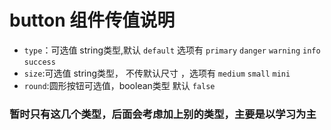# button 组件传值说明
 - `type`：可选值 string类型,默认 `default` 选项有 `primary` `danger` `warning`  `info` `success` 
 - `size`:可选值 string类型， 不传默认尺寸 ，选项有 `medium`  `small`  `mini`
 - `round`:圆形按钮可选值，boolean类型  默认 `false`

 ### 暂时只有这几个类型，后面会考虑加上别的类型，主要是以学习为主